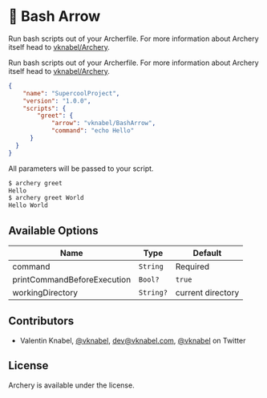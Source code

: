 # 🏹 Bash Arrow


Run bash scripts out of your Archerfile.
For more information about Archery itself head to [vknabel/Archery](https://github.com/vknabel/Archery).


Run bash scripts out of your Archerfile. For more information about Archery itself head to [vknabel/Archery](https://github.com/vknabel/Archery).

```json
{
	"name": "SupercoolProject",
	"version": "1.0.0",
	"scripts": {
		"greet": {
			"arrow": "vknabel/BashArrow",
			"command": "echo Hello"
      }
  }
}
```

All parameters will be passed to your script.
```bash
$ archery greet
Hello
$ archery greet World
Hello World
```


## Available Options

| Name | Type | Default |
|------|------|---------|
| command | `String` | Required |
| printCommandBeforeExecution | `Bool?` | `true` |
| workingDirectory | `String?` | current directory |

## Contributors
* Valentin Knabel, [@vknabel](https://github.com/vknabel), dev@vknabel.com, [@vknabel](https://twitter.com/vknabel) on Twitter


## License
Archery is available under the [](https://github.com/vknabel/archery/master/LICENSE) license.
